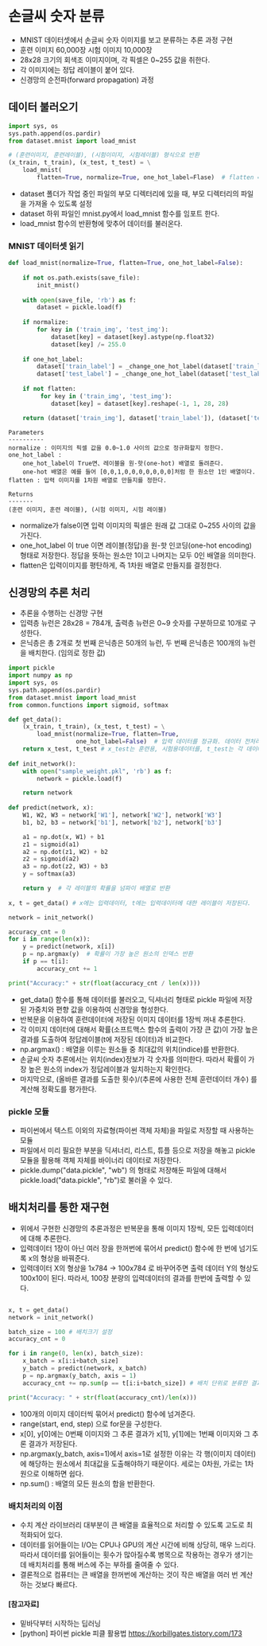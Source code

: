 # 손글씨 숫자 분류
- MNIST 데이터셋에서 손글씨 숫자 이미지를 보고 분류하는 추론 과정 구현
- 훈련 이미지 60,000장 시험 이미지 10,000장
- 28x28 크기의 회색조 이미지이며, 각 픽셀은 0~255 값을 취한다.
- 각 이미지에는 정답 레이블이 붙어 있다.
- 신경망의 순전파(forward propagation) 과정

## 데이터 불러오기
```python
import sys, os
sys.path.append(os.pardir)
from dataset.mnist import load_mnist

# (훈련이미지, 훈련레이블), (시험이미지, 시험레이블) 형식으로 반환
(x_train, t_train), (x_test, t_test) = \
    load_mnist(
        flatten=True, normalize=True, one_hot_label=Flase)  # flatten = True, 읽어들인 이미지는 1차원 넘파이 배열로 저장됨
```

- dataset 폴더가 작업 중인 파일의 부모 디렉터리에 있을 때, 부모 디렉터리의 파일을 가져올 수 있도록 설정
- dataset 하위 파일인 mnist.py에서 load_mnist 함수를 임포트 한다.
- load_mnist 함수의 반환형에 맞추어 데이터를 불러온다.

### MNIST 데이터셋 읽기

``` python
def load_mnist(normalize=True, flatten=True, one_hot_label=False):
 
    if not os.path.exists(save_file):
        init_mnist()
        
    with open(save_file, 'rb') as f:
        dataset = pickle.load(f)
    
    if normalize:
        for key in ('train_img', 'test_img'):
            dataset[key] = dataset[key].astype(np.float32)
            dataset[key] /= 255.0
            
    if one_hot_label:
        dataset['train_label'] = _change_one_hot_label(dataset['train_label'])
        dataset['test_label'] = _change_one_hot_label(dataset['test_label'])    
    
    if not flatten:
         for key in ('train_img', 'test_img'):
            dataset[key] = dataset[key].reshape(-1, 1, 28, 28)

    return (dataset['train_img'], dataset['train_label']), (dataset['test_img'], dataset['test_label']) 

```
    
    Parameters
    ----------
    normalize : 이미지의 픽셀 값을 0.0~1.0 사이의 값으로 정규화할지 정한다.
    one_hot_label : 
        one_hot_label이 True면、레이블을 원-핫(one-hot) 배열로 돌려준다.
        one-hot 배열은 예를 들어 [0,0,1,0,0,0,0,0,0,0]처럼 한 원소만 1인 배열이다.
    flatten : 입력 이미지를 1차원 배열로 만들지를 정한다. 
    
    Returns
    -------
    (훈련 이미지, 훈련 레이블), (시험 이미지, 시험 레이블)
    
- normalize가 false이면 입력 이미지의 픽셀은 원래 값 그대로 0~255 사이의 값을 가진다.
- one_hot_label 이 true 이면 레이블(정답)을 원-핫 인코딩(one-hot encoding) 형태로 저장한다. 정답을 뜻하는 원소만 1이고 나머지는 모두 0인 배열을 의미한다.
- flatten은 입력이미지를 평탄하게, 즉 1차원 배열로 만들지를 결정한다.

## 신경망의 추론 처리
- 추론을 수행하는 신경망 구현
- 입력층 뉴런은 28x28 = 784개, 출력층 뉴련은 0~9 숫자를 구분하므로 10개로 구성한다.
- 은닉층은 총 2개로 첫 번째 은닉층은 50개의 뉴런, 두 번째 은닉층은 100개의 뉴런을 배치한다. (임의로 정한 값)

``` python
import pickle
import numpy as np
import sys, os
sys.path.append(os.pardir)
from dataset.mnist import load_mnist
from common.functions import sigmoid, softmax

def get_data():
    (x_train, t_train), (x_test, t_test) = \
        load_mnist(normalize=True, flatten=True,
                   one_hot_label=False)  # 입력 데이터를 정규화. 데이터 전처리 작업
    return x_test, t_test # x_test는 훈련용, 시험용데이터를, t_test는 각 데이터의 레이블(정답)을 반환한다.
    
def init_network():
    with open("sample_weight.pkl", 'rb') as f:
        network = pickle.load(f)

    return network
    
def predict(network, x):
    W1, W2, W3 = network['W1'], network['W2'], network['W3']
    b1, b2, b3 = network['b1'], network['b2'], network['b3']

    a1 = np.dot(x, W1) + b1
    z1 = sigmoid(a1)
    a2 = np.dot(z1, W2) + b2
    z2 = sigmoid(a2)
    a3 = np.dot(z2, W3) + b3
    y = softmax(a3)

    return y  # 각 레이블의 확률을 넘파이 배열로 반환
    
x, t = get_data() # x에는 입력데이터, t에는 입력데이터에 대한 레이블이 저장된다.

network = init_network()

accuracy_cnt = 0
for i in range(len(x)):
    y = predict(network, x[i])
    p = np.argmax(y)  # 확률이 가장 높은 원소의 인덱스 반환
    if p == t[i]:
        accuracy_cnt += 1

print("Accuracy:" + str(float(accuracy_cnt / len(x))))

```
- get_data() 함수를 통해 데이터를 불러오고, 딕셔너리 형태로 pickle 파일에 저장된 가중치와 편향 값을 이용하여 신경망을 형성한다.
- 반복문을 이용하여 훈련데이터에 저장된 이미지 데이터를 1장씩 꺼내 추론한다. 
- 각 이미지 데이터에 대해서 확률(소프트맥스 함수의 출력이 가장 큰 값)이 가장 높은 결과를 도출하여 정답레이블(t에 저장된 데이터)과 비교한다.
- np.argmax() : 배열을 이루는 원소들 중 최대값의 위치(indice)를 반환한다. 
- 손글씨 숫자 추론에서는 위치(index)정보가 각 숫자를 의미한다. 따라서 확률이 가장 높은 원소의 index가 정답레이블과 일치하는지 확인한다.
- 마지막으로, (올바른 결과를 도출한 횟수)/(추론에 사용한 전체 훈련데이터 개수) 를 계산해 정확도를 평가한다. 

### pickle 모듈
- 파이썬에서 텍스트 이외의 자료형(파이썬 객체 자체)을 파일로 저장할 때 사용하는 모듈
- 파일에서 미리 필요한 부분을 딕셔너리, 리스트, 튜플 등으로 저장을 해놓고 pickle 모듈을 활용해 객체 자체를 바이너리 데이터로 저장한다.
- pickle.dump("data.pickle", "wb") 의 형태로 저장해둔 파일에 대해서 pickle.load("data.pickle", "rb")로 불러올 수 있다.

## 배치처리를 통한 재구현
- 위에서 구현한 신경망의 추론과정은 반복문을 통해 이미지 1장씩, 모든 입력데이터에 대해 추론한다.
- 입력데이터 1장이 아닌 여러 장을 한꺼번에 묶어서 predict() 함수에 한 번에 넘기도록 x의 형상을 바꿔준다.
- 입력데이터 X의 형상을 1x784 -> 100x784 로 바꾸어주면 출력 데이터 Y의 형상도 100x10이 된다. 따라서, 100장 분량의 입력데이터의 결과를 한번에 출력할 수 있다.

``` python

x, t = get_data()
network = init_network()

batch_size = 100 # 배치크기 설정
accuracy_cnt = 0

for i in range(0, len(x), batch_size):
    x_batch = x[i:i+batch_size]
    y_batch = predict(network, x_batch)
    p = np.argmax(y_batch, axis = 1)
    accuracy_cnt += np.sum(p == t[i:i+batch_size]) # 배치 단위로 분류한 결과를 실제 답과 비교

print("Accuracy: " + str(float(accuracy_cnt)/len(x)))

```

- 100개의 이미지 데이터씩 묶어서 predict() 함수에 넘겨준다. 
- range(start, end, step) 으로 for문을 구성한다.
- x[0], y[0]에는 0번째 이미지와 그 추론 결과가 x[1], y[1]에는 1번째 이미지와 그 추론 결과가 저장된다.
- np.argmax(y_batch, axis=1)에서 axis=1로 설정한 이유는 각 행(이미지 데이터)에 해당하는 원소에서 최대값을 도출해야하기 때문이다. 세로는 0차원, 가로는 1차원으로 이해하면 쉽다.
- np.sum() : 배열의 모든 원소의 합을 반환한다.


### 배치처리의 이점
- 수치 계산 라이브러리 대부분이 큰 배열을 효율적으로 처리할 수 있도록 고도로 최적화되어 있다.
- 데이터를 읽어들이는 I/O는 CPU나 GPU의 계산 시간에 비해 상당히, 매우 느리다. 따라서 데이터를 읽어들이는 횟수가 많아질수록 병목으로 작용하는 경우가 생기는데 배치처리를 통해 버스에 주는 부하를 줄여줄 수 있다.
- 결론적으로 컴퓨터는 큰 배열을 한꺼번에 계산하는 것이 작은 배열을 여러 번 계산하는 것보다 빠르다.

#### [참고자료]
- 밑바닥부터 시작하는 딥러닝
- [python] 파이썬 pickle 피클 활용법 https://korbillgates.tistory.com/173


